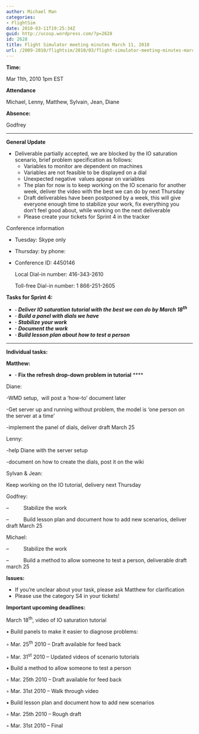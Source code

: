 ```yaml
---
author: Michael Man
categories:
- FlightSim
date: 2010-03-11T19:25:34Z
guid: http://ucosp.wordpress.com/?p=2628
id: 2628
title: Flight Simulator meeting minutes March 11, 2010
url: /2009-2010/flightsim/2010/03/flight-simulator-meeting-minutes-march-11-2010/
---
```


**Time:**

Mar 11th, 2010 1pm EST

**Attendance**

Michael, Lenny, Matthew, Sylvain, Jean, Diane

**Absence:** 

Godfrey

 ****

**General Update**

  * Deliverable partially accepted, we are blocked by the IO saturation scenario, brief problem specification as follows: 
      * Variables to monitor are dependent on machines
      * Variables are not feasible to be displayed on a dial
      * Unexpected negative  values appear on variables
      * The plan for now is to keep working on the IO scenario for another week, deliver the video with the best we can do by next Thursday
      * Draft deliverables have been postponed by a week, this will give everyone enough time to stabilize your work, fix everything you don’t feel good about, while working on the next deliverable
      * Please create your tickets for Sprint 4 in the tracker
    

Conference information

  * Tuesday: Skype only
  * Thursday: by phone:
  * Conference ID: 4450146
  
    Local Dial-in number: 416-343-2610
  
    Toll-free Dial-in number: 1 866-251-2605

**Tasks for Sprint 4:**

  * **·** **_Deliver IO saturation tutorial with the best we can do by March 18<sup>th</sup>_** 
  * **·** **_Build a panel with dials we have_**
  * **·** **_Stabilize your work_**
  * **·** **_Document the work_**
  * **· _Build lesson plan about how to test a person_**

 ****

**Individual tasks:**

**Matthew:**

  * **·** **Fix the refresh drop-down problem in tutorial** ****

Diane:

-WMD setup,  will post a ‘how-to’ document later

-Get server up and running without problem, the model is ‘one person on the server at a time’

-implement the panel of dials, deliver draft March 25

Lenny:

-help Diane with the server setup

-document on how to create the dials, post it on the wiki

Sylvan & Jean:

Keep working on the IO tutorial, delivery next Thursday
  
Godfrey:

&#8211;          Stabilize the work

&#8211;          Build lesson plan and document how to add new scenarios, deliver draft March 25

Michael:

&#8211;          Stabilize the work

&#8211;          Build a method to allow someone to test a person, deliverable draft march 25

**Issues:**

  * If you’re unclear about your task, please ask Matthew for clarification
  * Please use the category S4 in your tickets!

**Important upcoming deadlines:**

March 18<sup>th</sup>, video of IO saturation tutorial
  
• Build panels to make it easier to diagnose problems:
  
◦ Mar. 25<sup>th</sup> 2010 &#8211; Draft available for feed back
  
◦ Mar. 31<sup>st</sup> 2010 &#8211; Updated videos of scenario tutorials
  
• Build a method to allow someone to test a person
  
◦ Mar. 25th 2010 &#8211; Draft available for feed back
  
◦ Mar. 31st 2010 &#8211; Walk through video
  
• Build lesson plan and document how to add new scenarios
  
◦ Mar. 25th 2010 &#8211; Rough draft
  
◦ Mar. 31st 2010 – Final